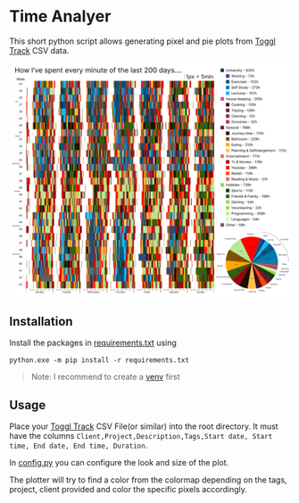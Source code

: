 # Time Analyer

This short python script allows generating pixel and pie plots from [Toggl Track](https://toggl.com/track/) CSV data.

![](out/final.jpg)

## Installation

Install the packages in [requirements.txt](./requirements.txt) using 

```
python.exe -m pip install -r requirements.txt
```

> Note: I recommend to create a [venv](https://docs.python.org/3/library/venv.html) first


## Usage

Place your [Toggl Track](https://toggl.com/track/) CSV File(or similar) into the root directory.
It must have the columns `Client,Project,Description,Tags,Start date, Start time, End date, End time, Duration`.

In [config.py](./config.py) you can configure the look and size of the plot.

The plotter will try to find a color from the colormap depending on the tags, project, client provided and color the specific pixels accordingly.